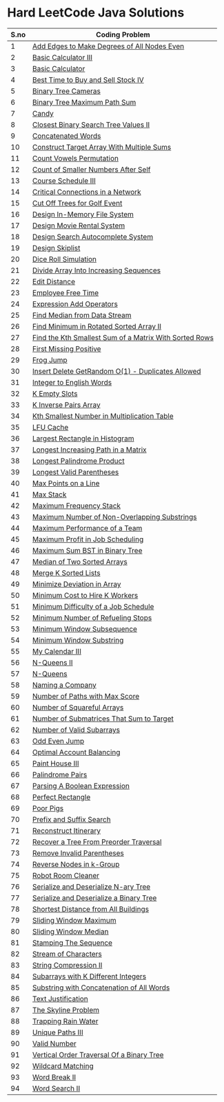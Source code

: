 # Hard LeetCode Java Solutions 
S.no | Coding Problem 
--- | --- 
1 | [Add Edges to Make Degrees of All Nodes Even](https://github.com/varunu28/LeetCode-Java-Solutions/tree/master/Hard/Add%20Edges%20to%20Make%20Degrees%20of%20All%20Nodes%20Even.java)
2 | [Basic Calculator III](https://github.com/varunu28/LeetCode-Java-Solutions/tree/master/Hard/Basic%20Calculator%20III.java)
3 | [Basic Calculator](https://github.com/varunu28/LeetCode-Java-Solutions/tree/master/Hard/Basic%20Calculator.java)
4 | [Best Time to Buy and Sell Stock IV](https://github.com/varunu28/LeetCode-Java-Solutions/tree/master/Hard/Best%20Time%20to%20Buy%20and%20Sell%20Stock%20IV.java)
5 | [Binary Tree Cameras](https://github.com/varunu28/LeetCode-Java-Solutions/tree/master/Hard/Binary%20Tree%20Cameras.java)
6 | [Binary Tree Maximum Path Sum](https://github.com/varunu28/LeetCode-Java-Solutions/tree/master/Hard/Binary%20Tree%20Maximum%20Path%20Sum.java)
7 | [Candy](https://github.com/varunu28/LeetCode-Java-Solutions/tree/master/Hard/Candy.java)
8 | [Closest Binary Search Tree Values II](https://github.com/varunu28/LeetCode-Java-Solutions/tree/master/Hard/Closest%20Binary%20Search%20Tree%20Values%20II.java)
9 | [Concatenated Words](https://github.com/varunu28/LeetCode-Java-Solutions/tree/master/Hard/Concatenated%20Words.java)
10 | [Construct Target Array With Multiple Sums](https://github.com/varunu28/LeetCode-Java-Solutions/tree/master/Hard/Construct%20Target%20Array%20With%20Multiple%20Sums.java)
11 | [Count Vowels Permutation](https://github.com/varunu28/LeetCode-Java-Solutions/tree/master/Hard/Count%20Vowels%20Permutation.java)
12 | [Count of Smaller Numbers After Self](https://github.com/varunu28/LeetCode-Java-Solutions/tree/master/Hard/Count%20of%20Smaller%20Numbers%20After%20Self.java)
13 | [Course Schedule III](https://github.com/varunu28/LeetCode-Java-Solutions/tree/master/Hard/Course%20Schedule%20III.java)
14 | [Critical Connections in a Network](https://github.com/varunu28/LeetCode-Java-Solutions/tree/master/Hard/Critical%20Connections%20in%20a%20Network.java)
15 | [Cut Off Trees for Golf Event](https://github.com/varunu28/LeetCode-Java-Solutions/tree/master/Hard/Cut%20Off%20Trees%20for%20Golf%20Event.java)
16 | [Design In-Memory File System](https://github.com/varunu28/LeetCode-Java-Solutions/tree/master/Hard/Design%20In-Memory%20File%20System.java)
17 | [Design Movie Rental System](https://github.com/varunu28/LeetCode-Java-Solutions/tree/master/Hard/Design%20Movie%20Rental%20System.java)
18 | [Design Search Autocomplete System](https://github.com/varunu28/LeetCode-Java-Solutions/tree/master/Hard/Design%20Search%20Autocomplete%20System.java)
19 | [Design Skiplist](https://github.com/varunu28/LeetCode-Java-Solutions/tree/master/Hard/Design%20Skiplist.java)
20 | [Dice Roll Simulation](https://github.com/varunu28/LeetCode-Java-Solutions/tree/master/Hard/Dice%20Roll%20Simulation.java)
21 | [Divide Array Into Increasing Sequences](https://github.com/varunu28/LeetCode-Java-Solutions/tree/master/Hard/Divide%20Array%20Into%20Increasing%20Sequences.java)
22 | [Edit Distance](https://github.com/varunu28/LeetCode-Java-Solutions/tree/master/Hard/Edit%20Distance.java)
23 | [Employee Free Time](https://github.com/varunu28/LeetCode-Java-Solutions/tree/master/Hard/Employee%20Free%20Time.java)
24 | [Expression Add Operators](https://github.com/varunu28/LeetCode-Java-Solutions/tree/master/Hard/Expression%20Add%20Operators.java)
25 | [Find Median from Data Stream](https://github.com/varunu28/LeetCode-Java-Solutions/tree/master/Hard/Find%20Median%20from%20Data%20Stream.java)
26 | [Find Minimum in Rotated Sorted Array II](https://github.com/varunu28/LeetCode-Java-Solutions/tree/master/Hard/Find%20Minimum%20in%20Rotated%20Sorted%20Array%20II.java)
27 | [Find the Kth Smallest Sum of a Matrix With Sorted Rows](https://github.com/varunu28/LeetCode-Java-Solutions/tree/master/Hard/Find%20the%20Kth%20Smallest%20Sum%20of%20a%20Matrix%20With%20Sorted%20Rows.java)
28 | [First Missing Positive](https://github.com/varunu28/LeetCode-Java-Solutions/tree/master/Hard/First%20Missing%20Positive.java)
29 | [Frog Jump](https://github.com/varunu28/LeetCode-Java-Solutions/tree/master/Hard/Frog%20Jump.java)
30 | [Insert Delete GetRandom O(1) - Duplicates Allowed](https://github.com/varunu28/LeetCode-Java-Solutions/tree/master/Hard/Insert%20Delete%20GetRandom%20O(1)%20-%20Duplicates%20Allowed.java)
31 | [Integer to English Words](https://github.com/varunu28/LeetCode-Java-Solutions/tree/master/Hard/Integer%20to%20English%20Words.java)
32 | [K Empty Slots](https://github.com/varunu28/LeetCode-Java-Solutions/tree/master/Hard/K%20Empty%20Slots.java)
33 | [K Inverse Pairs Array](https://github.com/varunu28/LeetCode-Java-Solutions/tree/master/Hard/K%20Inverse%20Pairs%20Array.java)
34 | [Kth Smallest Number in Multiplication Table](https://github.com/varunu28/LeetCode-Java-Solutions/tree/master/Hard/Kth%20Smallest%20Number%20in%20Multiplication%20Table.java)
35 | [LFU Cache](https://github.com/varunu28/LeetCode-Java-Solutions/tree/master/Hard/LFU%20Cache.java)
36 | [Largest Rectangle in Histogram](https://github.com/varunu28/LeetCode-Java-Solutions/tree/master/Hard/Largest%20Rectangle%20in%20Histogram.java)
37 | [Longest Increasing Path in a Matrix](https://github.com/varunu28/LeetCode-Java-Solutions/tree/master/Hard/Longest%20Increasing%20Path%20in%20a%20Matrix.java)
38 | [Longest Palindrome Product](https://github.com/varunu28/LeetCode-Java-Solutions/tree/master/Hard/Longest%20Palindrome%20Product.java)
39 | [Longest Valid Parentheses](https://github.com/varunu28/LeetCode-Java-Solutions/tree/master/Hard/Longest%20Valid%20Parentheses.java)
40 | [Max Points on a Line](https://github.com/varunu28/LeetCode-Java-Solutions/tree/master/Hard/Max%20Points%20on%20a%20Line.java)
41 | [Max Stack](https://github.com/varunu28/LeetCode-Java-Solutions/tree/master/Hard/Max%20Stack.java)
42 | [Maximum Frequency Stack](https://github.com/varunu28/LeetCode-Java-Solutions/tree/master/Hard/Maximum%20Frequency%20Stack.java)
43 | [Maximum Number of Non-Overlapping Substrings](https://github.com/varunu28/LeetCode-Java-Solutions/tree/master/Hard/Maximum%20Number%20of%20Non-Overlapping%20Substrings.java)
44 | [Maximum Performance of a Team](https://github.com/varunu28/LeetCode-Java-Solutions/tree/master/Hard/Maximum%20Performance%20of%20a%20Team.java)
45 | [Maximum Profit in Job Scheduling](https://github.com/varunu28/LeetCode-Java-Solutions/tree/master/Hard/Maximum%20Profit%20in%20Job%20Scheduling.java)
46 | [Maximum Sum BST in Binary Tree](https://github.com/varunu28/LeetCode-Java-Solutions/tree/master/Hard/Maximum%20Sum%20BST%20in%20Binary%20Tree.java)
47 | [Median of Two Sorted Arrays](https://github.com/varunu28/LeetCode-Java-Solutions/tree/master/Hard/Median%20of%20Two%20Sorted%20Arrays.java)
48 | [Merge K Sorted Lists](https://github.com/varunu28/LeetCode-Java-Solutions/tree/master/Hard/Merge%20K%20Sorted%20Lists.java)
49 | [Minimize Deviation in Array](https://github.com/varunu28/LeetCode-Java-Solutions/tree/master/Hard/Minimize%20Deviation%20in%20Array.java)
50 | [Minimum Cost to Hire K Workers](https://github.com/varunu28/LeetCode-Java-Solutions/tree/master/Hard/Minimum%20Cost%20to%20Hire%20K%20Workers.java)
51 | [Minimum Difficulty of a Job Schedule](https://github.com/varunu28/LeetCode-Java-Solutions/tree/master/Hard/Minimum%20Difficulty%20of%20a%20Job%20Schedule.java)
52 | [Minimum Number of Refueling Stops](https://github.com/varunu28/LeetCode-Java-Solutions/tree/master/Hard/Minimum%20Number%20of%20Refueling%20Stops.java)
53 | [Minimum Window Subsequence](https://github.com/varunu28/LeetCode-Java-Solutions/tree/master/Hard/Minimum%20Window%20Subsequence.java)
54 | [Minimum Window Substring](https://github.com/varunu28/LeetCode-Java-Solutions/tree/master/Hard/Minimum%20Window%20Substring.java)
55 | [My Calendar III](https://github.com/varunu28/LeetCode-Java-Solutions/tree/master/Hard/My%20Calendar%20III.java)
56 | [N-Queens II](https://github.com/varunu28/LeetCode-Java-Solutions/tree/master/Hard/N-Queens%20II.java)
57 | [N-Queens](https://github.com/varunu28/LeetCode-Java-Solutions/tree/master/Hard/N-Queens.java)
58 | [Naming a Company](https://github.com/varunu28/LeetCode-Java-Solutions/tree/master/Hard/Naming%20a%20Company.java)
59 | [Number of Paths with Max Score](https://github.com/varunu28/LeetCode-Java-Solutions/tree/master/Hard/Number%20of%20Paths%20with%20Max%20Score.java)
60 | [Number of Squareful Arrays](https://github.com/varunu28/LeetCode-Java-Solutions/tree/master/Hard/Number%20of%20Squareful%20Arrays.java)
61 | [Number of Submatrices That Sum to Target](https://github.com/varunu28/LeetCode-Java-Solutions/tree/master/Hard/Number%20of%20Submatrices%20That%20Sum%20to%20Target.java)
62 | [Number of Valid Subarrays](https://github.com/varunu28/LeetCode-Java-Solutions/tree/master/Hard/Number%20of%20Valid%20Subarrays.java)
63 | [Odd Even Jump](https://github.com/varunu28/LeetCode-Java-Solutions/tree/master/Hard/Odd%20Even%20Jump.java)
64 | [Optimal Account Balancing](https://github.com/varunu28/LeetCode-Java-Solutions/tree/master/Hard/Optimal%20Account%20Balancing.java)
65 | [Paint House III](https://github.com/varunu28/LeetCode-Java-Solutions/tree/master/Hard/Paint%20House%20III.java)
66 | [Palindrome Pairs](https://github.com/varunu28/LeetCode-Java-Solutions/tree/master/Hard/Palindrome%20Pairs.java)
67 | [Parsing A Boolean Expression](https://github.com/varunu28/LeetCode-Java-Solutions/tree/master/Hard/Parsing%20A%20Boolean%20Expression.java)
68 | [Perfect Rectangle](https://github.com/varunu28/LeetCode-Java-Solutions/tree/master/Hard/Perfect%20Rectangle.java)
69 | [Poor Pigs](https://github.com/varunu28/LeetCode-Java-Solutions/tree/master/Hard/Poor%20Pigs.java)
70 | [Prefix and Suffix Search](https://github.com/varunu28/LeetCode-Java-Solutions/tree/master/Hard/Prefix%20and%20Suffix%20Search.java)
71 | [Reconstruct Itinerary](https://github.com/varunu28/LeetCode-Java-Solutions/tree/master/Hard/Reconstruct%20Itinerary.java)
72 | [Recover a Tree From Preorder Traversal](https://github.com/varunu28/LeetCode-Java-Solutions/tree/master/Hard/Recover%20a%20Tree%20From%20Preorder%20Traversal.java)
73 | [Remove Invalid Parentheses](https://github.com/varunu28/LeetCode-Java-Solutions/tree/master/Hard/Remove%20Invalid%20Parentheses.java)
74 | [Reverse Nodes in k-Group](https://github.com/varunu28/LeetCode-Java-Solutions/tree/master/Hard/Reverse%20Nodes%20in%20k-Group.java)
75 | [Robot Room Cleaner](https://github.com/varunu28/LeetCode-Java-Solutions/tree/master/Hard/Robot%20Room%20Cleaner.java)
76 | [Serialize and Deserialize N-ary Tree](https://github.com/varunu28/LeetCode-Java-Solutions/tree/master/Hard/Serialize%20and%20Deserialize%20N-ary%20Tree.java)
77 | [Serialize and Deserialize a Binary Tree](https://github.com/varunu28/LeetCode-Java-Solutions/tree/master/Hard/Serialize%20and%20Deserialize%20a%20Binary%20Tree.java)
78 | [Shortest Distance from All Buildings](https://github.com/varunu28/LeetCode-Java-Solutions/tree/master/Hard/Shortest%20Distance%20from%20All%20Buildings.java)
79 | [Sliding Window Maximum](https://github.com/varunu28/LeetCode-Java-Solutions/tree/master/Hard/Sliding%20Window%20Maximum.java)
80 | [Sliding Window Median](https://github.com/varunu28/LeetCode-Java-Solutions/tree/master/Hard/Sliding%20Window%20Median.java)
81 | [Stamping The Sequence](https://github.com/varunu28/LeetCode-Java-Solutions/tree/master/Hard/Stamping%20The%20Sequence.java)
82 | [Stream of Characters](https://github.com/varunu28/LeetCode-Java-Solutions/tree/master/Hard/Stream%20of%20Characters.java)
83 | [String Compression II](https://github.com/varunu28/LeetCode-Java-Solutions/tree/master/Hard/String%20Compression%20II.java)
84 | [Subarrays with K Different Integers](https://github.com/varunu28/LeetCode-Java-Solutions/tree/master/Hard/Subarrays%20with%20K%20Different%20Integers.java)
85 | [Substring with Concatenation of All Words](https://github.com/varunu28/LeetCode-Java-Solutions/tree/master/Hard/Substring%20with%20Concatenation%20of%20All%20Words.java)
86 | [Text Justification](https://github.com/varunu28/LeetCode-Java-Solutions/tree/master/Hard/Text%20Justification.java)
87 | [The Skyline Problem](https://github.com/varunu28/LeetCode-Java-Solutions/tree/master/Hard/The%20Skyline%20Problem.java)
88 | [Trapping Rain Water](https://github.com/varunu28/LeetCode-Java-Solutions/tree/master/Hard/Trapping%20Rain%20Water.java)
89 | [Unique Paths III](https://github.com/varunu28/LeetCode-Java-Solutions/tree/master/Hard/Unique%20Paths%20III.java)
90 | [Valid Number](https://github.com/varunu28/LeetCode-Java-Solutions/tree/master/Hard/Valid%20Number.java)
91 | [Vertical Order Traversal Of a Binary Tree](https://github.com/varunu28/LeetCode-Java-Solutions/tree/master/Hard/Vertical%20Order%20Traversal%20Of%20a%20Binary%20Tree.java)
92 | [Wildcard Matching](https://github.com/varunu28/LeetCode-Java-Solutions/tree/master/Hard/Wildcard%20Matching.java)
93 | [Word Break II](https://github.com/varunu28/LeetCode-Java-Solutions/tree/master/Hard/Word%20Break%20II.java)
94 | [Word Search II](https://github.com/varunu28/LeetCode-Java-Solutions/tree/master/Hard/Word%20Search%20II.java)
